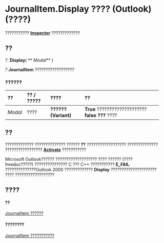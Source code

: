 
# JournalItem.Display ???? (Outlook)(????)

???????????  **[Inspector](d7384756-669c-0549-1032-c3b864187994.md)** ?????????????


## ??

 _?_. **Display**( ** _Modal_** )

 _?_ **JournalItem** ??????????????????


### ??????



|**??**|**?? / ?????**|**????**|**??**|
|:-----|:-----|:-----|:-----|
| _Modal_|????|**?????? (Variant)**|**True** ???????????????????? **false ???** ????|

## ??

????????????? ?????????????? ?????? **??** ?????????????????? ?????????????? ????????????????? **[Activate](d7784df0-b595-6f5a-2195-27ad021db6de.md)** ???????????

Microsoft Outlook?????? ??????????????????? ???? ?????? (????freedoc?????) ??????????????? C ??? C++ ???????????  **E_FAIL** ??????????????Outlook 2000 ????????????? **Display** ????????????????????? ???? ??????????????????


## ????


#### ??


[JournalItem ??????](6e850295-39f9-47b8-e866-9622e9958c69.md)
#### ????????


[JournalItem ???????????](http://msdn.microsoft.com/library/13a0cd10-44bc-a167-c613-93985f698d95%28Office.15%29.aspx)